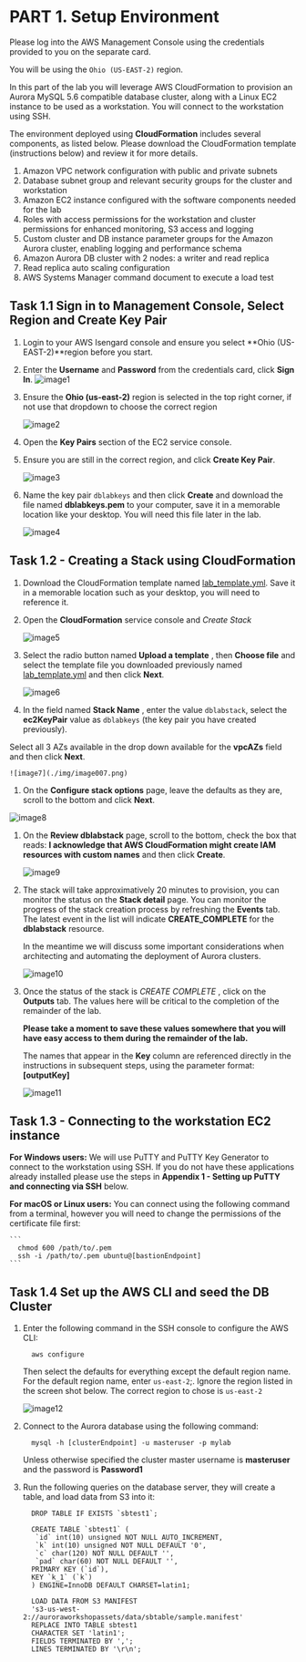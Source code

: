 # PART 1. Setup Environment

Please log into the AWS Management Console using the credentials provided to you on the separate card.

You will be using the `Ohio (US-EAST-2)` region.

In this part of the lab you will leverage AWS CloudFormation to provision an Aurora MySQL 5.6 compatible database cluster, along with a Linux EC2 instance to be used as a workstation. You will connect to the workstation using SSH.

The environment deployed using **CloudFormation** includes several components, as listed below. Please download the CloudFormation template (instructions below) and review it for more details.

1. Amazon VPC network configuration with public and private subnets
2. Database subnet group and relevant security groups for the cluster and workstation
3. Amazon EC2 instance configured with the software components needed for the lab
4. Roles with access permissions for the workstation and cluster permissions for enhanced monitoring, S3 access and logging
5. Custom cluster and DB instance parameter groups for the Amazon Aurora cluster, enabling logging and performance schema
6. Amazon Aurora DB cluster with 2 nodes: a writer and read replica
7. Read replica auto scaling configuration
8. AWS Systems Manager command document to execute a load test

## Task 1.1 Sign in to Management Console, Select Region and Create Key Pair

1. Login to your AWS Isengard console and ensure you select **Ohio (US-EAST-2)**region before you start.
2. Enter the **Username** and **Password** from the credentials card, click **Sign In**.
    ![image1](./img/image001.png)

1. Ensure the **Ohio (us-east-2)** region is selected in the top right corner, if not use that dropdown to choose the correct region

    ![image2](./img/image002.png)

1. Open the **Key Pairs** section of the EC2 service console.
2. Ensure you are still in the correct region, and click **Create Key Pair**.


    ![image3](./img/image003.png)

1. Name the key pair `dblabkeys` and then click **Create** and download the file named **dblabkeys.pem** to your computer, save it in a memorable location like your desktop.  You will need this file later in the lab.

    ![image4](./img/image004.png)

## Task 1.2 - Creating a Stack using CloudFormation

1. Download the CloudFormation template named [lab\_template.yml](https://raw.githubusercontent.com/czhc/aurora-deep-dive--private/master/lab1/lab_template.yml?token=ABDLDPLM6425NFSEY4H2GYC5ZCV26). Save it in a memorable location such as your desktop, you will need to reference it.

2. Open the **CloudFormation** service console and *Create Stack* 

    ![image5](./img/image005.png)

1. Select the radio button named **Upload a template** , then **Choose file** and select the template file you downloaded previously named [lab_template.yml](./lab_template.yml) and then click **Next**.

    ![image6](./img/image006.png)

1. In the field named **Stack Name** , enter the value `dblabstack`, select the **ec2KeyPair** value as `dblabkeys` (the key pair you have created previously).

Select all 3 AZs available in the drop down available for the **vpcAZs** field and then click **Next**.


    ![image7](./img/image007.png)

1. On the **Configure stack options** page, leave the defaults as they are, scroll to the bottom and click **Next**.


![image8](./img/image008.png)

1. On the **Review dblabstack** page, scroll to the bottom, check the box that reads: **I acknowledge that AWS CloudFormation might create IAM resources with custom names** and then click **Create**.

    ![image9](./img/image009.png)

1. The stack will take approximatively 20 minutes to provision, you can monitor the status on the **Stack detail** page. You can monitor the progress of the stack creation process by refreshing the **Events** tab. 
    The latest event in the list will indicate **CREATE\_COMPLETE** for the **dblabstack** resource.

    In the meantime we will discuss some important considerations when architecting and automating the deployment of Aurora clusters.

    ![image10](./img/image010.png)


1. Once the status of the stack is _CREATE COMPLETE_ , click on the **Outputs** tab. The values here will be critical to the completion of the remainder of the lab.   
    
    **Please take a moment to save these values somewhere that you will have easy access to them during the remainder of the lab.** 
    
    The names that appear in the **Key** column are referenced directly in the instructions in subsequent steps, using the parameter format: **[outputKey]**

    ![image11](./img/image011.png)


## Task 1.3 - Connecting to the workstation EC2 instance

**For Windows users:** We will use PuTTY and PuTTY Key Generator to connect to the workstation using SSH. If you do not have these applications already installed please use the steps in **Appendix 1 - Setting up PuTTY and connecting via SSH** below.

**For macOS or Linux users:** You can connect using the following command from a terminal, however you will need to change the permissions of the certificate file first:

    ```
      chmod 600 /path/to/.pem
      ssh -i /path/to/.pem ubuntu@[bastionEndpoint]
    ```


## Task 1.4 Set up the AWS CLI and seed the DB Cluster

1. Enter the following command in the SSH console to configure the AWS CLI:

    ```
      aws configure
    ```

    Then select the defaults for everything except the default region name.  For the default region name, enter `us-east-2`;.
    Ignore the region listed in the screen shot below. The correct region to chose is `us-east-2`

    ![image12](./img/image012.png)

1. Connect to the Aurora database using the following command:

    ```
      mysql -h [clusterEndpoint] -u masteruser -p mylab
    ```
    
    Unless otherwise specified the cluster master username is **masteruser** and the password is **Password1**

1. Run the following queries on the database server, they will create a table, and load data from S3 into it:

    ```
      DROP TABLE IF EXISTS `sbtest1`;

      CREATE TABLE `sbtest1` (
       `id` int(10) unsigned NOT NULL AUTO_INCREMENT,
       `k` int(10) unsigned NOT NULL DEFAULT '0',
       `c` char(120) NOT NULL DEFAULT '',
       `pad` char(60) NOT NULL DEFAULT '',
      PRIMARY KEY (`id`),
      KEY `k_1` (`k`)
      ) ENGINE=InnoDB DEFAULT CHARSET=latin1;

      LOAD DATA FROM S3 MANIFEST
      's3-us-west-2://auroraworkshopassets/data/sbtable/sample.manifest'
      REPLACE INTO TABLE sbtest1
      CHARACTER SET 'latin1';
      FIELDS TERMINATED BY ',';
      LINES TERMINATED BY '\r\n';

    ```
